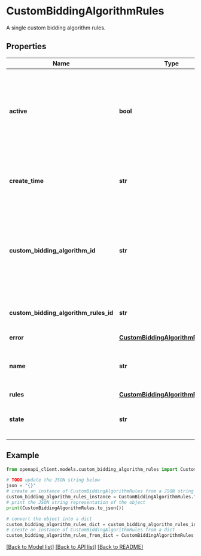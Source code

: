 # CustomBiddingAlgorithmRules

A single custom bidding algorithm rules.

## Properties

Name | Type | Description | Notes
------------ | ------------- | ------------- | -------------
**active** | **bool** | Output only. Whether the rules resource is currently being used for scoring by the parent algorithm. | [optional] [readonly] 
**create_time** | **str** | Output only. The time when the rules resource was created. | [optional] [readonly] 
**custom_bidding_algorithm_id** | **str** | Output only. The unique ID of the custom bidding algorithm that the rules resource belongs to. | [optional] [readonly] 
**custom_bidding_algorithm_rules_id** | **str** | Output only. The unique ID of the rules resource. | [optional] [readonly] 
**error** | [**CustomBiddingAlgorithmRulesError**](CustomBiddingAlgorithmRulesError.md) |  | [optional] 
**name** | **str** | Output only. The resource name of the rules resource. | [optional] [readonly] 
**rules** | [**CustomBiddingAlgorithmRulesRef**](CustomBiddingAlgorithmRulesRef.md) |  | [optional] 
**state** | **str** | Output only. The state of the rules resource. | [optional] [readonly] 

## Example

```python
from openapi_client.models.custom_bidding_algorithm_rules import CustomBiddingAlgorithmRules

# TODO update the JSON string below
json = "{}"
# create an instance of CustomBiddingAlgorithmRules from a JSON string
custom_bidding_algorithm_rules_instance = CustomBiddingAlgorithmRules.from_json(json)
# print the JSON string representation of the object
print(CustomBiddingAlgorithmRules.to_json())

# convert the object into a dict
custom_bidding_algorithm_rules_dict = custom_bidding_algorithm_rules_instance.to_dict()
# create an instance of CustomBiddingAlgorithmRules from a dict
custom_bidding_algorithm_rules_from_dict = CustomBiddingAlgorithmRules.from_dict(custom_bidding_algorithm_rules_dict)
```
[[Back to Model list]](../README.md#documentation-for-models) [[Back to API list]](../README.md#documentation-for-api-endpoints) [[Back to README]](../README.md)



